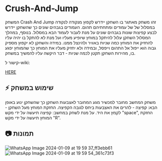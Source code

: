 # Crush-And-Jump

המשחק Crash And Jump זהו משחק מאתגר בו השחקן יידרש לקפוץ מנקודה לנקודה במסלול של של עמודים ומתחתיהם תהום. העמודים בגבהים שונים כך שהשחקן יידרש לבצע קפיצות שונות בגבהים שונים על מנת לעבור לעמוד הבא במסלול. בנוסף, במהלך המסלול השחקן עלול להיתקל במוחץ שיופיע מעליו ועל מנת לא להתקל בו יהיה עליו להחזיק את המוחץ כמה שניות באוויר ולהינצל ממנו. במידה והשחקן לא יקפוץ מספיק גבוה הוא ייפול אל התהום וייפסל, ובמידה ולא יחזיק מעליו את המוחץ כך שהמוחץ יפגע בו, מהירות השחקן תקטן לכמה שניות - דבר היקשה עליו להמשיך במשחק.



קישור ל-wiki:

[HERE](https://github.com/MHA-FinalProject/Crush-And-Jump/wiki)

## :zap: שימוש במשחק 

משחק המחשב מחובר למכשיר מגע המחובר לאצבעות השחקן כך שהשחקן ינוע באופן הבא: קפיצה - להרים את האצבעות ביחס לגובה הקפיצה. החזקת המוחץ מעל השחקן - לקמץ את היד.
על מנת לשחק במחשב: קפיצה תיעשה על ידי מקש "space", החזקת המוחץ תיעשה על ידי מקש "R".

##  :camera: תמונות
![WhatsApp Image 2024-01-09 at 19 59 37_ff3ebb61](https://github.com/MHA-FinalProject/Crush-And-Jump/assets/118722490/7d1c1f4a-b3ca-4957-86d1-6b0cf7f0677f)
![WhatsApp Image 2024-01-09 at 19 59 54_361c73f3](https://github.com/MHA-FinalProject/Crush-And-Jump/assets/118722490/491335d6-d924-4992-91fa-a979704d7cf2)




